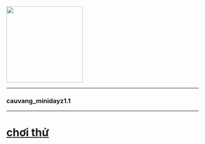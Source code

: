 <img src="https://user-images.githubusercontent.com/90708399/172969175-c0d644f8-7eda-4d29-bc5d-babe4e0d596a.jpg" height= "200px" />

***

### cauvang_minidayz1.1
***

# [chơi thử](https://ccauvang.github.io/cauvang_minidayz1.1/)
